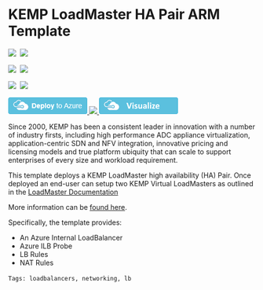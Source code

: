 # KEMP LoadMaster HA Pair ARM Template

<IMG SRC="https://azbotstorage.blob.core.windows.net/badges/kemp-loadmaster-ha-pair/PublicLastTestDate.svg" />&nbsp;
<IMG SRC="https://azbotstorage.blob.core.windows.net/badges/kemp-loadmaster-ha-pair/PublicDeployment.svg" />&nbsp;

<IMG SRC="https://azbotstorage.blob.core.windows.net/badges/kemp-loadmaster-ha-pair/FairfaxLastTestDate.svg" />&nbsp;
<IMG SRC="https://azbotstorage.blob.core.windows.net/badges/kemp-loadmaster-ha-pair/FairfaxDeployment.svg" />&nbsp;

<IMG SRC="https://azbotstorage.blob.core.windows.net/badges/kemp-loadmaster-ha-pair/BestPracticeResult.svg" />&nbsp;
<IMG SRC="https://azbotstorage.blob.core.windows.net/badges/kemp-loadmaster-ha-pair/CredScanResult.svg" />&nbsp;

<a href="https://portal.azure.com/#create/Microsoft.Template/uri/https%3A%2F%2Fraw.githubusercontent.com%2Fazure%2Fazure-quickstart-templates%2Fmaster%2Fkemp-loadmaster-ha-pair%2Fazuredeploy.json" target="_blank">
  <img src="https://raw.githubusercontent.com/Azure/azure-quickstart-templates/master/1-CONTRIBUTION-GUIDE/images/deploytoazure.png"/>
</a>
<a href="https://portal.azure.us/#create/Microsoft.Template/uri/https%3A%2F%2Fraw.githubusercontent.com%2FAzure%2Fazure-quickstart-templates%2Fmaster%2Fkemp-loadmaster-ha-pair%2Fazuredeploy.json" target="_blank">
    <img src="http://azuredeploy.net/AzureGov.png"/>
</a>
<a href="http://armviz.io/#/?load=https%3A%2F%2Fraw.githubusercontent.com%2Fazure%2Fazure-quickstart-templates%2Fmaster%2Fkemp-loadmaster-ha-pair%2Fazuredeploy.json" target="_blank">
  <img src="https://raw.githubusercontent.com/Azure/azure-quickstart-templates/master/1-CONTRIBUTION-GUIDE/images/visualizebutton.png"/>
</a>

Since 2000, KEMP has been a consistent leader in innovation with a number of industry firsts, including high performance ADC appliance virtualization, application-centric SDN and NFV integration, innovative pricing and licensing models and true platform ubiquity that can scale to support enterprises of every size and workload requirement.

This template deploys a KEMP LoadMaster high availability (HA) Pair. Once deployed an end-user can setup two KEMP Virtual LoadMasters as outlined in the [LoadMaster Documentation](https://support.kemptechnologies.com/hc/en-us/articles/203859775-HA-for-Azure-Marketplace-Classic-Interface-)

More information can be [found here](https://kemptechnologies.com/solutions/microsoft-load-balancing/loadmaster-azure/).

Specifically, the template provides:
* An Azure Internal LoadBalancer
* Azure ILB Probe
* LB Rules
* NAT Rules 

``Tags: loadbalancers, networking, lb``
